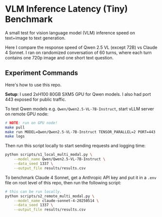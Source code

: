 # VLM Inference Latency (Tiny) Benchmark

A small test for vision language model (VLM) inference speed on text+image to text generation.

Here I compare the response speed of Qwen 2.5 VL (except 72B) vs Claude 4 Sonnet. I ran on randomized conversation of 60 turns, where each turn contains one 720p image and one short text question.

## Experiment Commands

Here's how to use this repo.

**Setup**: I used 2xH100 80GB SXM5 GPU for Qwen models. I also had port 443 exposed for public traffic.

To test Qwen models e.g. `Qwen/Qwen2.5-VL-7B-Instruct`, start vLLM server on remote GPU node:

```bash
# NOTE: run on GPU node!
make pull 
make run MODEL=Qwen/Qwen2.5-VL-7B-Instruct TENSOR_PARALLEL=2 PORT=443 
make logs
```

Then run this script locally to start sending requests and logging time:

```bash
python scripts/s1_local_multi_modal.py \
    --model_name Qwen/Qwen2.5-VL-7B-Instruct \
    --data_seed 1337 \
    --output_file results/results.csv
```

To benchmark Claude 4 Sonnet, get a Anthropic API key and put it in a `.env` file on root level of this repo, then run the following script:

```bash
# this can be run locally.
python scripts/s2_remote_multi_modal.py \
    --model_name claude-sonnet-4-20250514 \
    --data_seed 1337 \
    --output_file results/results.csv
```